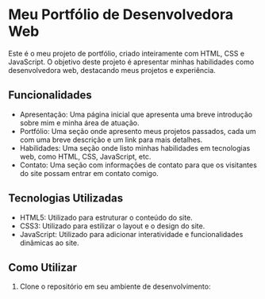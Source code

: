 # Meu Portfólio de Desenvolvedora Web

Este é o meu projeto de portfólio, criado inteiramente com HTML, CSS e JavaScript. O objetivo deste projeto é apresentar minhas habilidades como desenvolvedora web, destacando meus projetos e experiência.

## Funcionalidades

- Apresentação: Uma página inicial que apresenta uma breve introdução sobre mim e minha área de atuação.
- Portfólio: Uma seção onde apresento meus projetos passados, cada um com uma breve descrição e um link para mais detalhes.
- Habilidades: Uma seção onde listo minhas habilidades em tecnologias web, como HTML, CSS, JavaScript, etc.
- Contato: Uma seção com informações de contato para que os visitantes do site possam entrar em contato comigo.

## Tecnologias Utilizadas

- HTML5: Utilizado para estruturar o conteúdo do site.
- CSS3: Utilizado para estilizar o layout e o design do site.
- JavaScript: Utilizado para adicionar interatividade e funcionalidades dinâmicas ao site.

## Como Utilizar

1. Clone o repositório em seu ambiente de desenvolvimento:

